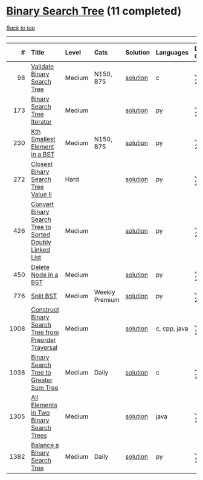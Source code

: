 # [Binary Search Tree](<https://leetcode.com/tag/Binary-Search-Tree/>) (11 completed)

*[Back to top](<../../README.md>)*

------

|    # | Title                                                                                                                                              | Level   | Cats           | Solution                                                                          | Languages    | Date Complete   |
|-----:|:---------------------------------------------------------------------------------------------------------------------------------------------------|:--------|:---------------|:----------------------------------------------------------------------------------|:-------------|:----------------|
|   98 | [Validate Binary Search Tree](<https://leetcode.com/problems/validate-binary-search-tree>)                                                         | Medium  | N150, B75      | [solution](<../_98. Validate Binary Search Tree.md>)                              | c            | Jun 22, 2024    |
|  173 | [Binary Search Tree Iterator](<https://leetcode.com/problems/binary-search-tree-iterator>)                                                         | Medium  |                | [solution](<../_173. Binary Search Tree Iterator.md>)                             | py           | Jun 26, 2024    |
|  230 | [Kth Smallest Element in a BST](<https://leetcode.com/problems/kth-smallest-element-in-a-bst>)                                                     | Medium  | N150, B75      | [solution](<../_230. Kth Smallest Element in a BST.md>)                           | py           | Jun 28, 2024    |
|  272 | [Closest Binary Search Tree Value II](<https://leetcode.com/problems/closest-binary-search-tree-value-ii>)                                         | Hard    |                | [solution](<../_272. Closest Binary Search Tree Value II.md>)                     | py           | Jun 30, 2024    |
|  426 | [Convert Binary Search Tree to Sorted Doubly Linked List](<https://leetcode.com/problems/convert-binary-search-tree-to-sorted-doubly-linked-list>) | Medium  |                | [solution](<../_426. Convert Binary Search Tree to Sorted Doubly Linked List.md>) | py           | Jun 11, 2024    |
|  450 | [Delete Node in a BST](<https://leetcode.com/problems/delete-node-in-a-bst>)                                                                       | Medium  |                | [solution](<../_450. Delete Node in a BST.md>)                                    | py           | Jun 28, 2024    |
|  776 | [Split BST](<https://leetcode.com/problems/split-bst>)                                                                                             | Medium  | Weekly Premium | [solution](<../_776. Split BST.md>)                                               | py           | Jun 28, 2024    |
| 1008 | [Construct Binary Search Tree from Preorder Traversal](<https://leetcode.com/problems/construct-binary-search-tree-from-preorder-traversal>)       | Medium  |                | [solution](<../_1008. Construct Binary Search Tree from Preorder Traversal.md>)   | c, cpp, java | Jun 26, 2024    |
| 1038 | [Binary Search Tree to Greater Sum Tree](<https://leetcode.com/problems/binary-search-tree-to-greater-sum-tree>)                                   | Medium  | Daily          | [solution](<../_1038. Binary Search Tree to Greater Sum Tree.md>)                 | c            | Jun 23, 2024    |
| 1305 | [All Elements in Two Binary Search Trees](<https://leetcode.com/problems/all-elements-in-two-binary-search-trees>)                                 | Medium  |                | [solution](<../_1305. All Elements in Two Binary Search Trees.md>)                | java         | Jun 24, 2024    |
| 1382 | [Balance a Binary Search Tree](<https://leetcode.com/problems/balance-a-binary-search-tree>)                                                       | Medium  | Daily          | [solution](<../_1382. Balance a Binary Search Tree.md>)                           | py           | Jun 25, 2024    |